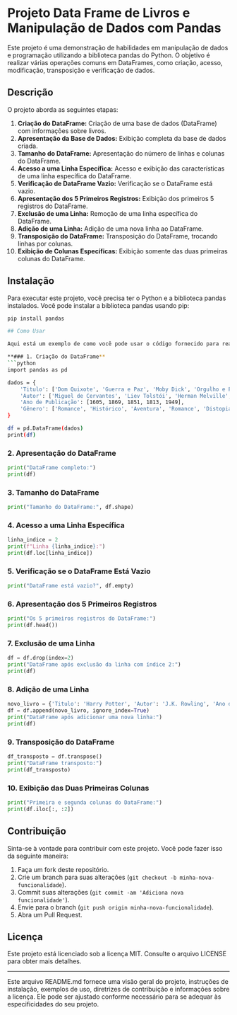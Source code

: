 # Projeto Data Frame de Livros e Manipulação de Dados com Pandas

Este projeto é uma demonstração de habilidades em manipulação de dados e programação utilizando a biblioteca pandas do Python. O objetivo é realizar várias operações comuns em DataFrames, como criação, acesso, modificação, transposição e verificação de dados.

## Descrição

O projeto aborda as seguintes etapas:

1. **Criação do DataFrame:** Criação de uma base de dados (DataFrame) com informações sobre livros.
2. **Apresentação da Base de Dados:** Exibição completa da base de dados criada.
3. **Tamanho do DataFrame:** Apresentação do número de linhas e colunas do DataFrame.
4. **Acesso a uma Linha Específica:** Acesso e exibição das características de uma linha específica do DataFrame.
5. **Verificação de DataFrame Vazio:** Verificação se o DataFrame está vazio.
6. **Apresentação dos 5 Primeiros Registros:** Exibição dos primeiros 5 registros do DataFrame.
7. **Exclusão de uma Linha:** Remoção de uma linha específica do DataFrame.
8. **Adição de uma Linha:** Adição de uma nova linha ao DataFrame.
9. **Transposição do DataFrame:** Transposição do DataFrame, trocando linhas por colunas.
10. **Exibição de Colunas Específicas:** Exibição somente das duas primeiras colunas do DataFrame.

## Instalação

Para executar este projeto, você precisa ter o Python e a biblioteca pandas instalados. Você pode instalar a biblioteca pandas usando pip:

```bash
pip install pandas

## Como Usar

Aqui está um exemplo de como você pode usar o código fornecido para realizar cada uma das etapas mencionadas:

**### 1. Criação do DataFrame**
```python
import pandas as pd

dados = {
    'Titulo': ['Dom Quixote', 'Guerra e Paz', 'Moby Dick', 'Orgulho e Preconceito', '1984'],
    'Autor': ['Miguel de Cervantes', 'Liev Tolstói', 'Herman Melville', 'Jane Austen', 'George Orwell'],
    'Ano de Publicação': [1605, 1869, 1851, 1813, 1949],
    'Gênero': ['Romance', 'Histórico', 'Aventura', 'Romance', 'Distopia']
}

df = pd.DataFrame(dados)
print(df)
```

### 2. Apresentação do DataFrame

```python
print("DataFrame completo:")
print(df)
```

### 3. Tamanho do DataFrame

```python
print("Tamanho do DataFrame:", df.shape)
```

### 4. Acesso a uma Linha Específica

```python
linha_indice = 2
print(f"Linha {linha_indice}:")
print(df.loc[linha_indice])
```

### 5. Verificação se o DataFrame Está Vazio

```python
print("DataFrame está vazio?", df.empty)
```

### 6. Apresentação dos 5 Primeiros Registros

```python
print("Os 5 primeiros registros do DataFrame:")
print(df.head())
```

### 7. Exclusão de uma Linha

```python
df = df.drop(index=2)
print("DataFrame após exclusão da linha com índice 2:")
print(df)
```

### 8. Adição de uma Linha

```python
novo_livro = {'Titulo': 'Harry Potter', 'Autor': 'J.K. Rowling', 'Ano de Publicação': 1997, 'Gênero': 'Fantasia'}
df = df.append(novo_livro, ignore_index=True)
print("DataFrame após adicionar uma nova linha:")
print(df)
```

### 9. Transposição do DataFrame

```python
df_transposto = df.transpose()
print("DataFrame transposto:")
print(df_transposto)
```

### 10. Exibição das Duas Primeiras Colunas

```python
print("Primeira e segunda colunas do DataFrame:")
print(df.iloc[:, :2])
```

## Contribuição

Sinta-se à vontade para contribuir com este projeto. Você pode fazer isso da seguinte maneira:

1. Faça um fork deste repositório.
2. Crie um branch para suas alterações (`git checkout -b minha-nova-funcionalidade`).
3. Commit suas alterações (`git commit -am 'Adiciona nova funcionalidade'`).
4. Envie para o branch (`git push origin minha-nova-funcionalidade`).
5. Abra um Pull Request.

## Licença

Este projeto está licenciado sob a licença MIT. Consulte o arquivo LICENSE para obter mais detalhes.

---

Este arquivo README.md fornece uma visão geral do projeto, instruções de instalação, exemplos de uso, diretrizes de contribuição e informações sobre a licença. Ele pode ser ajustado conforme necessário para se adequar às especificidades do seu projeto.
